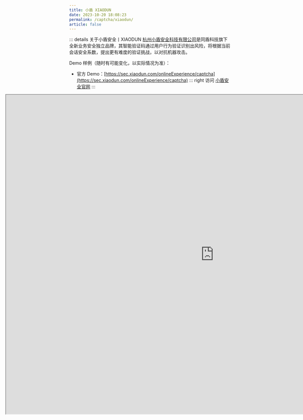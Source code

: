 ```yaml
---
title: 小盾 XIAODUN
date: 2023-10-20 18:08:23
permalink: /captcha/xiaodun/
article: false
---
```


::: details 关于小盾安全丨XIAODUN
[杭州小盾安全科技有限公司](https://www.tianyancha.com/company/3440978565)是同盾科技旗下全新业务安全独立品牌，其智能验证码通过用户行为验证识别出风险，将根据当前会话安全系数，提出更有难度的验证挑战，以对抗机器攻击。
<br>

Demo 样例（随时有可能变化，以实际情况为准）：
<br>

- 官方 Demo：[https://sec.xiaodun.com/onlineExperience/captcha](https://sec.xiaodun.com/onlineExperience/captcha)<Badge text="本页使用" type="error" vertical="middle"/>
::: right
访问 [小盾安全官网](https://sec.xiaodun.com/onlineExperience/captcha)
:::

<iframe src="https://sec.xiaodun.com/onlineExperience/captcha" scrolling="no" style="height: 1000px; width: 1300px; margin-left: -200px"></iframe>

